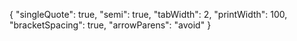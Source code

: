 {
  "singleQuote": true,
  "semi": true,
  "tabWidth": 2,
  "printWidth": 100,
  "bracketSpacing": true,
  "arrowParens": "avoid"
}
